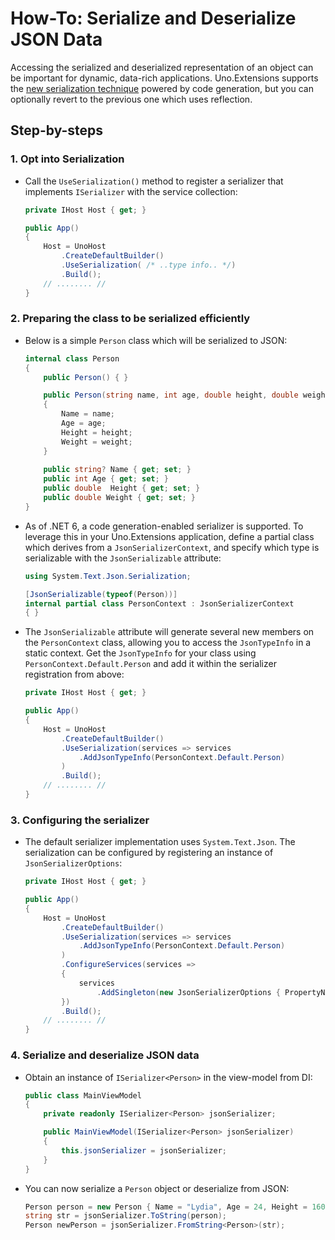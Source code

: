 # How-To: Serialize and Deserialize JSON Data

Accessing the serialized and deserialized representation of an object can be important for dynamic, data-rich applications. Uno.Extensions supports the [new serialization technique](https://devblogs.microsoft.com/dotnet/try-the-new-system-text-json-source-generator) powered by code generation, but you can optionally revert to the previous one which uses reflection.

## Step-by-steps

### 1. Opt into Serialization

* Call the `UseSerialization()` method to register a serializer that implements `ISerializer` with the service collection:

    ```csharp
    private IHost Host { get; }
    
    public App()
    {
        Host = UnoHost
            .CreateDefaultBuilder()
            .UseSerialization( /* ..type info.. */)
            .Build();
        // ........ //
    }
    ```

### 2. Preparing the class to be serialized efficiently

* Below is a simple `Person` class which will be serialized to JSON:

    ```csharp
    internal class Person
    {
        public Person() { }

        public Person(string name, int age, double height, double weight)
        {
            Name = name;
            Age = age;
            Height = height;
            Weight = weight;
        }
        
        public string? Name { get; set; }
        public int Age { get; set; }
        public double  Height { get; set; }
        public double Weight { get; set; }
    }
    ```

* As of .NET 6, a code generation-enabled serializer is supported. To leverage this in your Uno.Extensions application, define a partial class which derives from a `JsonSerializerContext`, and specify which type is serializable with the `JsonSerializable` attribute:

    ```csharp
    using System.Text.Json.Serialization;
    
    [JsonSerializable(typeof(Person))]
    internal partial class PersonContext : JsonSerializerContext
    { }
    ```

* The `JsonSerializable` attribute will generate several new members on the `PersonContext` class, allowing you to access the `JsonTypeInfo` in a static context. Get the `JsonTypeInfo` for your class using `PersonContext.Default.Person` and add it within the serializer registration from above:

    ```csharp
    private IHost Host { get; }
    
    public App()
    {
        Host = UnoHost
            .CreateDefaultBuilder()
            .UseSerialization(services => services
                .AddJsonTypeInfo(PersonContext.Default.Person)
            )
            .Build();
        // ........ //
    }
    ```

### 3. Configuring the serializer

* The default serializer implementation uses `System.Text.Json`. The serialization can be configured by registering an instance of `JsonSerializerOptions`:

    ```csharp
    private IHost Host { get; }
    
    public App()
    {
        Host = UnoHost
            .CreateDefaultBuilder()
            .UseSerialization(services => services
                .AddJsonTypeInfo(PersonContext.Default.Person)
            )
            .ConfigureServices(services =>
            {
                services
                    .AddSingleton(new JsonSerializerOptions { PropertyNameCaseInsensitive = true });
            })
            .Build();
        // ........ //
    }
    ```

### 4. Serialize and deserialize JSON data

* Obtain an instance of `ISerializer<Person>` in the view-model from DI:

    ```cs
    public class MainViewModel
    {
        private readonly ISerializer<Person> jsonSerializer;

        public MainViewModel(ISerializer<Person> jsonSerializer)
        {
            this.jsonSerializer = jsonSerializer;
        }
    }
    ```

* You can now serialize a `Person` object or deserialize from JSON:

    ```csharp
    Person person = new Person { Name = "Lydia", Age = 24, Height = 160, Weight = 60 };
    string str = jsonSerializer.ToString(person);
    Person newPerson = jsonSerializer.FromString<Person>(str);
    ```
